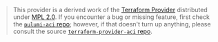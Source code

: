 > This provider is a derived work of the [Terraform Provider](https://github.com/terraform-providers/terraform-provider-aci)
> distributed under [MPL 2.0](https://www.mozilla.org/en-US/MPL/2.0/). If you encounter a bug or missing feature,
> first check the [`pulumi-aci` repo](/issues); however, if that doesn't turn up anything,
> please consult the source [`terraform-provider-aci` repo](https://github.com/terraform-providers/terraform-provider-aci/issues).
